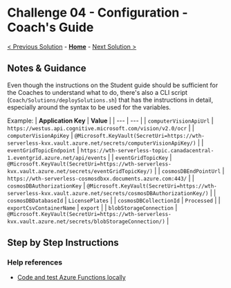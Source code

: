 # Challenge 04 - Configuration - Coach's Guide 

[< Previous Solution](./Solution-03.md) - **[Home](./README.md)** - [Next Solution >](./Solution-05.md)

## Notes & Guidance

Even though the instructions on the Student guide should be sufficient for the Coaches to understand what to do, there's also a CLI script (`Coach/Solutions/deploySolutions.sh`) that has the instructions in detail, especially around the syntax to be used for the variables. 

Example:
| **Application Key** | **Value** |
| --- | --- |
| `computerVisionApiUrl` | `https://westus.api.cognitive.microsoft.com/vision/v2.0/ocr` |
| `computerVisionApiKey` | `@Microsoft.KeyVault(SecretUri=https://wth-serverless-kvx.vault.azure.net/secrets/computerVisionApiKey/)` |
| `eventGridTopicEndpoint` | `https://wth-serverless-topic.canadacentral-1.eventgrid.azure.net/api/events` |
| `eventGridTopicKey` | `@Microsoft.KeyVault(SecretUri=https://wth-serverless-kvx.vault.azure.net/secrets/eventGridTopicKey/)` |
| `cosmosDBEndPointUrl` | `https://wth-serverless-cosmosdbxx.documents.azure.com:443/` |
| `cosmosDBAuthorizationKey` | `@Microsoft.KeyVault(SecretUri=https://wth-serverless-kvx.vault.azure.net/secrets/cosmosDBAuthorizationKey/)` |
| `cosmosDBDatabaseId` | `LicensePlates` |
| `cosmosDBCollectionId` | `Processed` |
| `exportCsvContainerName` | `export` |
| `blobStorageConnection` | `@Microsoft.KeyVault(SecretUri=https://wth-serverless-kvx.vault.azure.net/secrets/blobStorageConnection/)` |

## Step by Step Instructions

### Help references

- [Code and test Azure Functions locally](https://docs.microsoft.com/azure/azure-functions/functions-run-local)
